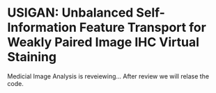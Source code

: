 # USIGAN: Unbalanced Self-Information Feature Transport for Weakly Paired Image IHC Virtual Staining
Medicial Image Analysis is reveiewing... After review we will relase the code.
